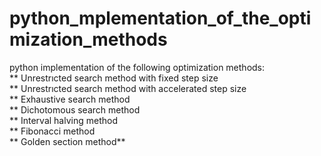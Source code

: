 # python_mplementation_of_the_optimization_methods
python implementation of the following optimization methods:<br/>
** Unrestrıcted search method with fixed step size <br/>
** Unrestrıcted search method with accelerated step size <br/>
** Exhaustive search method<br/>
** Dichotomous search method<br/>
** Interval halving method<br/>
** Fibonacci method<br/>
** Golden section method**

